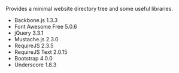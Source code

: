 Provides a minimal website directory tree and some useful libraries.

* Backbone.js 1.3.3
* Font Awesome Free 5.0.6
* jQuery 3.3.1
* Mustache.js 2.3.0
* RequireJS 2.3.5
* RequireJS Text 2.0.15
* Bootstrap 4.0.0
* Underscore 1.8.3
